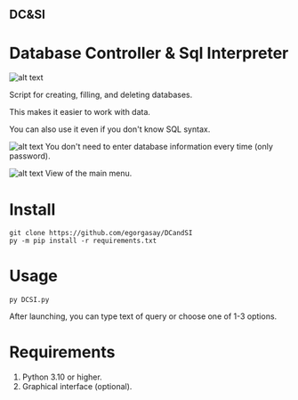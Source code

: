## DC&SI
# Database Controller &amp; Sql Interpreter
![alt text](https://i.imgur.com/qrlRBD1.png)

Script for creating, filling, and deleting databases.

This makes it easier to work with data.

You can also use it even if you don't know SQL syntax.

![alt text](https://i.imgur.com/m2bmSAH.jpeg)
You don't need to enter database information every time (only password).

![alt text](https://i.imgur.com/DWVIccX.jpeg)
View of the main menu.
# Install
```
git clone https://github.com/egorgasay/DCandSI
py -m pip install -r requirements.txt
```
# Usage
```
py DCSI.py 
```
After launching, you can type text of query or choose one of 1-3 options.

# Requirements
1. Python 3.10 or higher.
2. Graphical interface (optional).
